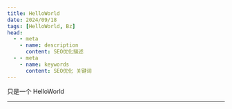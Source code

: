 ```yaml
---
title: HelloWorld
date: 2024/09/18
tags: [HelloWorld, Bz]
head:
  - - meta
    - name: description
      content: SEO优化描述
  - - meta
    - name: keywords
      content: SEO优化 关键词
---
```


只是一个 HelloWorld

---

